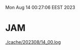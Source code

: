 Mon Aug 14 00:27:06 EEST 2023
# JAM
<a href='./cache/202308/14_00.log'>./cache/202308/14_00.log</a>
